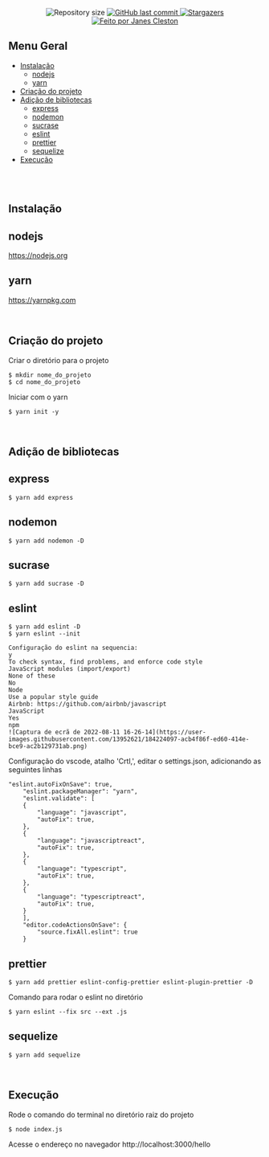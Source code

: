 <p align="center">
  <img alt="Repository size" src="https://img.shields.io/github/repo-size/jcleston/app-nodejs">
  <a href="https://github.com/jcleston/app-nodejs/commits/main">
    <img alt="GitHub last commit" src="https://img.shields.io/github/last-commit/jcleston/app-nodejs">
  </a>
   <a href="https://github.com/jcleston/app-nodejs/stargazers">
    <img alt="Stargazers" src="https://img.shields.io/github/stars/jcleston/app-nodejs?style=social">
  </a>
  <a href="https://www.linkedin.com/in/janescleston/">
    <img alt="Feito por Janes Cleston" src="https://img.shields.io/badge/feito%20por-Janes%20Cleston-%237519C1">
  </a>
</p>


## Menu Geral
<!--ts-->
 * [Instalação](#instalação)
    * [nodejs](#nodejs)
    * [yarn](#yarn)
 * [Criação do projeto](#criação-do-projeto)
 * [Adição de bibliotecas](#adição-de-bibliotecas)
    * [express](#express)
    * [nodemon](#nodemon)
    * [sucrase](#sucrase)
    * [eslint](#eslint)
    * [prettier](#prettier)
    * [sequelize](#sequelize)
* [Execução](#execução)

<!--te-->
<br /><br />

## Instalação
## nodejs
https://nodejs.org

## yarn
https://yarnpkg.com

<br />

## Criação do projeto

Criar o diretório para o projeto
```shell
$ mkdir nome_do_projeto
$ cd nome_do_projeto
```

Iniciar com o yarn
```shell
$ yarn init -y
```
<br />

## Adição de bibliotecas
## express
```shell
$ yarn add express
```

## nodemon
```shell
$ yarn add nodemon -D
```

## sucrase
```shell
$ yarn add sucrase -D
```

## eslint
```shell
$ yarn add eslint -D
$ yarn eslint --init

Configuração do eslint na sequencia:
y
To check syntax, find problems, and enforce code style
JavaScript modules (import/export)
None of these
No
Node
Use a popular style guide
Airbnb: https://github.com/airbnb/javascript
JavaScript
Yes
npm
![Captura de ecrã de 2022-08-11 16-26-14](https://user-images.githubusercontent.com/13952621/184224097-acb4f86f-ed60-414e-bce9-ac2b129731ab.png)
```

Configuração do vscode, atalho 'Crtl,', editar o settings.json, adicionando as seguintes linhas
```shell
"eslint.autoFixOnSave": true,
    "eslint.packageManager": "yarn",
    "eslint.validate": [
    {
        "language": "javascript",
        "autoFix": true,
    },
    {
        "language": "javascriptreact",
        "autoFix": true,
    },
    {
        "language": "typescript",
        "autoFix": true,
    },
    {
        "language": "typescriptreact",
        "autoFix": true,
    }
    ],
    "editor.codeActionsOnSave": {
        "source.fixAll.eslint": true
    }
```

## prettier
```shell
$ yarn add prettier eslint-config-prettier eslint-plugin-prettier -D
```

Comando para rodar o eslint no diretório
```shell
$ yarn eslint --fix src --ext .js
```

## sequelize
```shell
$ yarn add sequelize
```

<br />

## Execução
Rode o comando do terminal no diretório raiz do projeto
```shell
$ node index.js
```
Acesse o endereço no navegador
http://localhost:3000/hello

<br />

